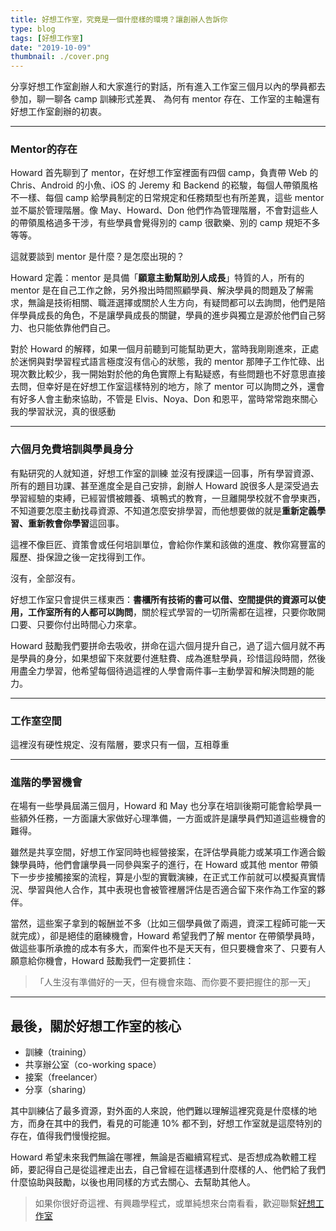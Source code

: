 ```yaml
---
title: 好想工作室，究竟是一個什麼樣的環境？讓創辦人告訴你
type: blog
tags: [好想工作室]
date: "2019-10-09"
thumbnail: ./cover.png
---
```


分享好想工作室創辦人和大家進行的對話，所有進入工作室三個月以內的學員都去參加，聊一聊各 camp 訓練形式差異、 為何有 mentor 存在、工作室的主軸還有好想工作室創辦的初衷。

---

### Mentor的存在
Howard 首先聊到了 mentor，在好想工作室裡面有四個 camp，負責帶 Web 的 Chris、Android 的小魚、iOS 的 Jeremy 和 Backend 的崧駿，每個人帶領風格不一樣、每個 camp 給學員制定的日常規定和任務類型也有所差異，這些 mentor 並不屬於管理階層。像 May、Howard、Don 他們作為管理階層，不會對這些人的帶領風格過多干涉，有些學員會覺得別的 camp 很歡樂、別的 camp 規矩不多等等。

這就要談到 mentor 是什麼？是怎麼出現的？

Howard 定義：mentor 是具備「**願意主動幫助別人成長**」特質的人，所有的 mentor 是在自己工作之餘，另外撥出時間照顧學員、解決學員的問題及了解需求，無論是技術相關、職涯選擇或關於人生方向，有疑問都可以去詢問，他們是陪伴學員成長的角色，不是讓學員成長的關鍵，學員的進步與獨立是源於他們自己努力、也只能依靠他們自己。

對於 Howard 的解釋，如果一個月前聽到可能幫助更大，當時我剛剛進來，正處於迷惘與對學習程式語言極度沒有信心的狀態，我的 mentor 那陣子工作忙碌、出現次數比較少，我一開始對於他的角色實際上有點疑惑，有些問題也不好意思直接去問，但幸好是在好想工作室這樣特別的地方，除了 mentor 可以詢問之外，還會有好多人會主動來協助，不管是 Elvis、Noya、Don 和恩平，當時常常跑來關心我的學習狀況，真的很感動

---

### 六個月免費培訓與學員身分
有點研究的人就知道，好想工作室的訓練 並沒有授課這一回事，所有學習資源、所有的題目功課、甚至進度全是自己安排，創辦人 Howard 說很多人是深受過去學習經驗的束縛，已經習慣被餵養、填鴨式的教育，一旦離開學校就不會學東西，不知道要怎麼主動找尋資源、不知道怎麼安排學習，而他想要做的就是**重新定義學習、重新教會你學習**這回事。

這裡不像巨匠、資策會或任何培訓單位，會給你作業和該做的進度、教你寫豐富的履歷、掛保證之後一定找得到工作。

沒有，全部沒有。

好想工作室只會提供三樣東西：**書櫃所有技術的書可以借、空間提供的資源可以使用，工作室所有的人都可以詢問**，關於程式學習的一切所需都在這裡，只要你敢開口要、只要你付出時間心力來拿。

Howard 鼓勵我們要拼命去吸收，拼命在這六個月提升自己，過了這六個月就不再是學員的身分，如果想留下來就要付進駐費、成為進駐學員，珍惜這段時間，然後用盡全力學習，他希望每個待過這裡的人學會兩件事─主動學習和解決問題的能力。

---

### 工作室空間
這裡沒有硬性規定、沒有階層，要求只有一個，互相尊重

---

### 進階的學習機會
在場有一些學員屆滿三個月，Howard 和 May 也分享在培訓後期可能會給學員一些額外任務，一方面讓大家做好心理準備，一方面或許是讓學員們知道這些機會的難得。

雖然是共享空間，好想工作室同時也經營接案，在評估學員能力或某項工作適合鍛鍊學員時，他們會讓學員一同參與案子的進行，在 Howard 或其他 mentor 帶領下一步步接觸接案的流程，算是小型的實戰演練，在正式工作前就可以模擬真實情況、學習與他人合作，其中表現也會被管裡層評估是否適合留下來作為工作室的夥伴。

當然，這些案子拿到的報酬並不多（比如三個學員做了兩週，資深工程師可能一天就完成），卻是絕佳的磨練機會，Howard 希望我們了解 mentor 在帶領學員時，做這些事所承擔的成本有多大，而案件也不是天天有，但只要機會來了、只要有人願意給你機會，Howard 鼓勵我們一定要抓住：

>「人生沒有準備好的一天，但有機會來臨、而你要不要把握住的那一天」


---

## 最後，關於好想工作室的核心
- 訓練（training）
- 共享辦公室（co-working space）
- 接案（freelancer）
- 分享（sharing）

其中訓練佔了最多資源，對外面的人來說，他們難以理解這裡究竟是什麼樣的地方，而身在其中的我們，看見的可能連 10% 都不到，好想工作室就是這麼特別的存在，值得我們慢慢挖掘。

Howard 希望未來我們無論在哪裡，無論是否繼續寫程式、是否想成為軟體工程師，要記得自己是從這裡走出去，自己曾經在這樣遇到什麼樣的人、他們給了我們什麼協助與鼓勵，以後也用同樣的方式去關心、去幫助其他人。

> 如果你很好奇這裡、有興趣學程式，或單純想來台南看看，歡迎聯繫[好想工作室](https://www.facebook.com/GoodideasStudio/)